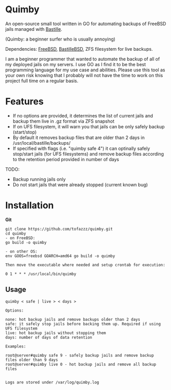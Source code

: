 Quimby
========
An open-source small tool written in GO for automating backups of FreeBSD jails managed with 
[Bastille](https://bastillebsd.org/).

(Quimby: a beginner surfer who is usually annoying)

Dependencies: [FreeBSD](https://freebsd.org/), [BastilleBSD](https://bastillebsd.org/), ZFS filesystem for live backups.

I am a beginner programmer that wanted to automate the backup of all of my deployed jails on my servers.
I use GO as I find it to be the best programming language for my use case and abilities. Please use this 
tool as your own risk knowing that I probably will not have the time to work on this project full time on 
a regular basis.

Features
============
- If no options are provided, it determines the list of current jails and backup them live in .gz format via ZFS snapshot
- If on UFS filesystem, it will warn you that jails can be only safely backup (start/stop)
- By default it removes backup files that are older than 2 days in /usr/local/bastille/backups/
- If specified with flags (i.e. "quimby safe 4") it can optinally safely stop/start jails (for UFS filesystems) and remove
  backup files according to the retention period provided in number of days

TODO:
- Backup running jails only
- Do not start jails that were already stopped (current known bug)

Installation
============
**Git**
```shell
git clone https://github.com/tofazzz/quimby.git
cd quimby
- on FreeBSD:
go build -o quimby

- on other OS:
env GOOS=freebsd GOARCH=amd64 go build -o quimby

Then move the executable where needed and setup crontab for execution:

0 1 * * * /usr/local/bin/quimby
```

Usage
-----------
```shell
quimby < safe | live > < days >

Options:

none: hot backup jails and remove backups older than 2 days
safe: it safely stop jails before backing them up. Required if using UFS filesystem
live: hot backup jails without stopping them
days: number of days of data retention

Examples:

root@server#quimby safe 9 - safely backup jails and remove backup files older than 9 days
root@server#quimby live 0 - hot backup jails and remove all backup files


Logs are stored under /var/log/quimby.log
```

